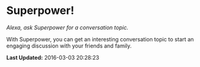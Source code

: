 # Superpower!
*Alexa, ask Superpower for a conversation topic.*

With Superpower, you can get an interesting conversation topic to start an engaging discussion with your friends and family.

**Last Updated:** 2016-03-03 20:28:23